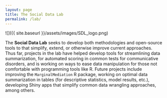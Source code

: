 ```yaml
---
layout: page
title: The Social Data Lab
permalink: /lab/
---
```


![]({{ site.baseurl }}/assets/images/SDL_logo.png)

The **Social Data Lab** seeks to develop both methodologies and open-source tools to that simplify, extend, or otherwise improve current approaches. Thus far, projects in the lab have helped develop tools for streamlining data summarization, for automated scoring in common tests for communicative disorders, and is working on ways to ease data manipulation for those not comfortable with programming tools like R. Future projects include improving the `MarginalMediation` R package, working on optimal data summarization in tables (for descriptive statistics, model results, etc.), developing Shiny apps that simplify common data wrangling approaches, among others.

